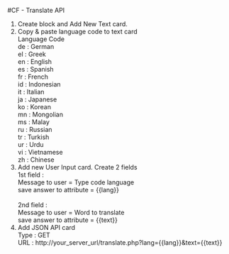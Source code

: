#CF - Translate API
1. Create block and Add New Text card.<br>
2. Copy & paste language code to text card<br>
  Language Code<br>
    de : German <br>
    el : Greek <br>
    en : English <br>
    es : Spanish <br>
    fr : French <br>
    id : Indonesian<br>
    it : Italian <br>
    ja : Japanese <br>
    ko : Korean <br>
    mn : Mongolian <br>
    ms : Malay <br>
    ru : Russian <br>
    tr : Turkish <br>
    ur : Urdu <br>
    vi : Vietnamese <br>
    zh : Chinese<br>
3. Add new User Input card. Create 2 fields<br>
    1st field : <br>
     Message to user = Type code language<br>
     save answer to attribute = {{lang}}<br>
     <br>
    2nd field : <br>
     Message to user = Word to translate<br>
     save answer to attribute = {{text}}<br>
4. Add JSON API card<br>
     Type : GET<br>
     URL : http://your_server_url/translate.php?lang={{lang}}&text={{text}}<br>
